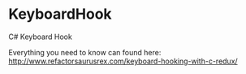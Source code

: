 KeyboardHook
============

C# Keyboard Hook

Everything you need to know can found here: http://www.refactorsaurusrex.com/keyboard-hooking-with-c-redux/
